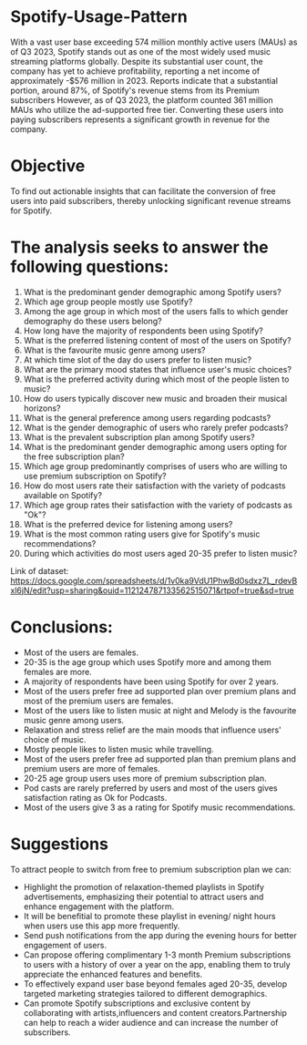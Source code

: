 # Spotify-Usage-Pattern
With a vast user base exceeding 574 million monthly active users (MAUs) as of Q3 2023, Spotify stands out as one of the most widely used music streaming platforms globally. Despite its substantial user count, the company has yet to achieve profitability, reporting a net income of approximately -$576 million in 2023.
Reports indicate that a substantial portion, around 87%, of Spotify's revenue stems from its Premium subscribers
However, as of Q3 2023, the platform counted 361 million MAUs who utilize the ad-supported free tier. Converting these users into paying subscribers represents a significant growth in revenue for the company.

# Objective
To find out actionable insights that can facilitate the conversion of free users into paid subscribers, thereby unlocking significant revenue streams for Spotify.

# The analysis seeks to answer the following questions:
1. What is the predominant gender demographic among Spotify users?
2. Which age group people mostly use Spotify?
3. Among the age group in which most of the users falls to which gender demography do these users belong?
4. How long have the majority of respondents been using Spotify?
5. What is the preferred listening content of most of the users on Spotify?
6. What is the favourite music genre among users?
7. At which time slot of the day do users prefer to listen music?
8. What are the primary mood states that influence user's music choices?
9. What is the preferred activity during which most of the people listen to music?
10. How do users typically discover new music and broaden their musical horizons?
11. What is the general preference among users regarding podcasts?
12. What is the gender demographic of users who rarely prefer podcasts?
13. What is the prevalent subscription plan among Spotify users?
14. What is the predominant gender demographic among users opting for the free subscription plan?
15. Which age group predominantly comprises of users who are willing to use premium subscription on Spotify?
16. How do most users rate their satisfaction with the variety of podcasts available on Spotify?
17. Which age group rates their satisfaction with the variety of podcasts as "Ok"?
18. What is the preferred device for listening among users?
19. What is the most common rating users give for Spotify's music recommendations?
20. During which activities do most users aged 20-35 prefer to listen music?

Link of dataset: https://docs.google.com/spreadsheets/d/1v0ka9VdU1PhwBd0sdxz7L_rdevBxl6jN/edit?usp=sharing&ouid=112124787133562515071&rtpof=true&sd=true

# Conclusions:
* Most of the users are females.  
* 20-35 is the age group which uses Spotify more and among them females are more.  
* A majority of respondents have been using Spotify for over 2 years.  
* Most of the users prefer free ad supported plan over premium plans and most of the premium users are females.  
* Most of the users like to listen music at night and Melody is the favourite music genre among users.    
* Relaxation and stress relief are the main moods that influence users' choice of music. 
* Mostly people likes to listen music while travelling.  
* Most of the users prefer free ad supported plan than premium plans and premium users are more of females.  
* 20-25 age group users uses more of premium subscription plan.  
* Pod casts are rarely preferred by users and most of the users gives satisfaction rating as Ok for Podcasts.  
* Most of the users give 3 as a rating for Spotify music recommendations.  

# Suggestions
To attract people to switch from free to premium subscription plan we can:

* Highlight the promotion of relaxation-themed playlists in Spotify advertisements, emphasizing their potential to attract users and enhance engagement with the platform.  
* It will be benefitial to promote these playlist in evening/ night hours when users use this app more frequently.    
* Send push notifications from the app during the evening hours for better engagement of users.  
* Can propose offering complimentary 1-3 month Premium subscriptions to users with a history of over a year on the app, enabling them to truly appreciate the enhanced features and benefits.    
* To effectively expand user base beyond females aged 20-35, develop targeted marketing strategies tailored to different demographics.  
* Can promote Spotify subscriptions and exclusive content by collaborating with artists,influencers and content creators.Partnership can help to reach a wider audience and can increase the number of subscribers.
